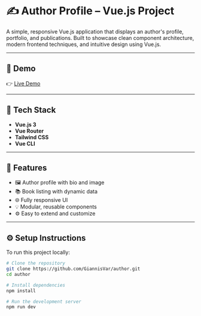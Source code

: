 # ✍️ Author Profile – Vue.js Project

A simple, responsive Vue.js application that displays an author's profile, portfolio, and publications. Built to showcase clean component architecture, modern frontend techniques, and intuitive design using Vue.js.

---

## 🚀 Demo

👉 [Live Demo](https://author-csg.pages.dev/)  

---

## 🔧 Tech Stack

- **Vue.js 3**
- **Vue Router**
- **Tailwind CSS**
- **Vue CLI**

---

## 🧰 Features

- 🖼️ Author profile with bio and image  
- 📚 Book listing with dynamic data  
- 🌐 Fully responsive UI  
- 💡 Modular, reusable components  
- ⚙️ Easy to extend and customize  

---

## ⚙️ Setup Instructions

To run this project locally:

```bash
# Clone the repository
git clone https://github.com/GiannisVar/author.git
cd author

# Install dependencies
npm install

# Run the development server
npm run dev
